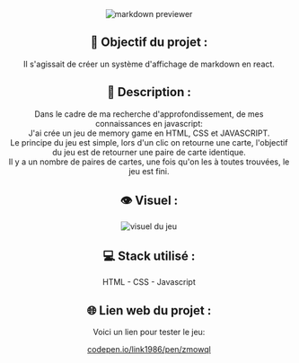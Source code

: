 <div align=center><img src="https://user-images.githubusercontent.com/27373255/132414599-9bedc014-0b67-437a-96e3-6e06baf948ea.png" alt="markdown previewer"/></div>
<h2 align=center>🎯 Objectif du projet :</h2>
<p align=center>Il s'agissait de créer un système d'affichage de markdown en react.</p>

<h2 align=center>📝 Description :</h2>

<p align=center>Dans le cadre de ma recherche d'approfondissement, de mes connaissances en javascript:</br>
J'ai crée un jeu de memory game en HTML, CSS et JAVASCRIPT.</br>
Le principe du jeu est simple, lors d'un clic on retourne une carte, l'objectif du jeu est de retourner une paire de carte identique.</br>
Il y a un nombre de paires de cartes, une fois qu'on les à toutes trouvées, le jeu est fini.</p>

<h2 align=center>👁️ Visuel :</h2>
<div align=center><img src="https://i.postimg.cc/XvK18NBm/memory.jpg" alt="visuel du jeu"</div>

<h2 align=center>💻 Stack utilisé :</h2>

<p align=center>HTML - CSS - Javascript</p>

<h2 align=center>🌐 Lien web du projet :</h2>

<p align=center>Voici un lien pour tester le jeu:

  <a title="https://codepen.io/Link1986/pen/ZmoWqL" role="link" target="_blank" class="text-bold" rel="noopener noreferrer" href="https://codepen.io/Link1986/pen/ZmoWqL">codepen.io/link1986/pen/zmowql</a></p>

